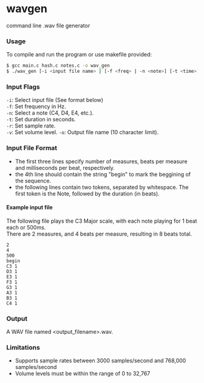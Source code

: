 # wavgen
command line .wav file generator

### Usage
To compile and run the program or use makefile provided:

```bash
$ gcc main.c hash.c notes.c -o wav_gen
$ ./wav_gen [-i <input file name> | [-f <freq> | -n <note>] [-t <time>]] [-r <rate>] [-v <volume>]  [-o <output file name>] 
```

### Input Flags  
```-i```: Select input file (See format below)  
```-f```: Set frequency in Hz.  
```-n```: Select a note (C4, D4, E4, etc.).  
```-t```: Set duration in seconds.  
```-r```: Set sample rate.  
```-v```: Set volume level.
```-o```: Output file name (10 character limit).  

### Input File Format
- The first three lines specify number of measures, beats per measure and milliseconds per beat, respectively.  
- the 4th line should contain the string "begin" to mark the beggining of the sequence.  
- the following lines contain two tokens, separated by whitespace. The first token is the Note, followed by the duration (in beats).  

#### Example input file
The following file plays the C3 Major scale, with each note playing for 1 beat each or 500ms.  
There are 2 measures, and 4 beats per measure, resulting in 8 beats total.  
```
2
4
500
begin
C3 1
D3 1
E3 1
F3 1
G3 1
A3 1
B3 1
C4 1
```
### Output
A WAV file named <output_filename>.wav.  

### Limitations  
- Supports sample rates between 3000 samples/second and 768,000 samples/second
- Volume levels must be within the range of 0 to 32,767
